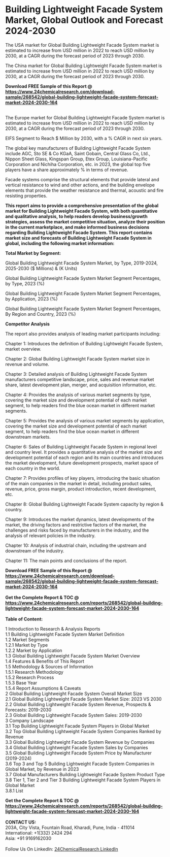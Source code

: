 <h1>Building Lightweight Facade System Market, Global Outlook and Forecast 2024-2030</h1><p>The USA market for Global Building Lightweight Facade System market is estimated to increase from USD million in 2022 to reach USD million by 2030, at a CAGR during the forecast period of 2023 through 2030.</p><p>
</p><p>The China market for Global Building Lightweight Facade System market is estimated to increase from USD million in 2022 to reach USD million by 2030, at a CAGR during the forecast period of 2023 through 2030.</p><div><b>Download FREE Sample of this Report @ 
            <a href="https://www.24chemicalresearch.com/download-sample/268542/global-building-lightweight-facade-system-forecast-market-2024-2030-164">
            https://www.24chemicalresearch.com/download-sample/268542/global-building-lightweight-facade-system-forecast-market-2024-2030-164</a></b></div><br><p>
</p><p>The Europe market for Global Building Lightweight Facade System market is estimated to increase from USD million in 2022 to reach USD million by 2030, at a CAGR during the forecast period of 2023 through 2030.</p><p>
EIFS Segment to Reach $ Million by 2030, with a % CAGR in next six years.</p><p>
The global key manufacturers of Building Lightweight Facade System include AGC, Sto SE &amp; Co KGaA, Saint Gobain, Central Glass Co, Ltd., Nippon Sheet Glass, Kingspan Group, Etex Group, Louisiana-Pacific Corporation and Nichiha Corporation, etc. in 2023, the global top five players have a share approximately % in terms of revenue.</p><p>
Facade systems comprise the structural elements that provide lateral and vertical resistance to wind and other actions, and the building envelope elements that provide the weather resistance and thermal, acoustic and fire resisting properties.</p><p>
<strong>This report aims to provide a comprehensive presentation of the global market for Building Lightweight Facade System, with both quantitative and qualitative analysis, to help readers develop business/growth strategies, assess the market competitive situation, analyze their position in the current marketplace, and make informed business decisions regarding Building Lightweight Facade System. This report contains market size and forecasts of Building Lightweight Facade System in global, including the following market information:</strong></p><p>
</p><p>
<strong>Total Market by Segment:</strong></p><p>
Global Building Lightweight Facade System Market, by Type, 2019-2024, 2025-2030 ($ Millions) &amp; (K Units)</p><p>
Global Building Lightweight Facade System Market Segment Percentages, by Type, 2023 (%)</p><p>
</p><p>
Global Building Lightweight Facade System Market Segment Percentages, by Application, 2023 (%)</p><p>
</p><p>
Global Building Lightweight Facade System Market Segment Percentages, By Region and Country, 2023 (%)</p><p>
</p><p>
</p><p></p><p>

<strong>Competitor Analysis</strong></p><p>
The report also provides analysis of leading market participants including:</p><p>
</p><p>
</p><p>
Chapter 1: Introduces the definition of Building Lightweight Facade System, market overview.</p><p>
Chapter 2: Global Building Lightweight Facade System market size in revenue and volume.</p><p>
Chapter 3: Detailed analysis of Building Lightweight Facade System manufacturers competitive landscape, price, sales and revenue market share, latest development plan, merger, and acquisition information, etc.</p><p>
Chapter 4: Provides the analysis of various market segments by type, covering the market size and development potential of each market segment, to help readers find the blue ocean market in different market segments.</p><p>
Chapter 5: Provides the analysis of various market segments by application, covering the market size and development potential of each market segment, to help readers find the blue ocean market in different downstream markets.</p><p>
Chapter 6: Sales of Building Lightweight Facade System in regional level and country level. It provides a quantitative analysis of the market size and development potential of each region and its main countries and introduces the market development, future development prospects, market space of each country in the world.</p><p>
Chapter 7: Provides profiles of key players, introducing the basic situation of the main companies in the market in detail, including product sales, revenue, price, gross margin, product introduction, recent development, etc.</p><p>
Chapter 8: Global Building Lightweight Facade System capacity by region &amp; country.</p><p>
Chapter 9: Introduces the market dynamics, latest developments of the market, the driving factors and restrictive factors of the market, the challenges and risks faced by manufacturers in the industry, and the analysis of relevant policies in the industry.</p><p>
Chapter 10: Analysis of industrial chain, including the upstream and downstream of the industry.</p><p>
Chapter 11: The main points and conclusions of the report.</p><div><b>Download FREE Sample of this Report @ 
            <a href="https://www.24chemicalresearch.com/download-sample/268542/global-building-lightweight-facade-system-forecast-market-2024-2030-164">
            https://www.24chemicalresearch.com/download-sample/268542/global-building-lightweight-facade-system-forecast-market-2024-2030-164</a></b></div><br><div><b>Get the Complete Report & TOC @ 
            <a href="https://www.24chemicalresearch.com/reports/268542/global-building-lightweight-facade-system-forecast-market-2024-2030-164">
            https://www.24chemicalresearch.com/reports/268542/global-building-lightweight-facade-system-forecast-market-2024-2030-164</a></b></div><br>
            <b>Table of Content:</b><p>1 Introduction to Research & Analysis Reports<br />
    1.1 Building Lightweight Facade System Market Definition<br />
    1.2 Market Segments<br />
        1.2.1 Market by Type<br />
        1.2.2 Market by Application<br />
    1.3 Global Building Lightweight Facade System Market Overview<br />
    1.4 Features & Benefits of This Report<br />
    1.5 Methodology & Sources of Information<br />
        1.5.1 Research Methodology<br />
        1.5.2 Research Process<br />
        1.5.3 Base Year<br />
        1.5.4 Report Assumptions & Caveats<br />
2 Global Building Lightweight Facade System Overall Market Size<br />
    2.1 Global Building Lightweight Facade System Market Size: 2023 VS 2030<br />
    2.2 Global Building Lightweight Facade System Revenue, Prospects & Forecasts: 2019-2030<br />
    2.3 Global Building Lightweight Facade System Sales: 2019-2030<br />
3 Company Landscape<br />
    3.1 Top Building Lightweight Facade System Players in Global Market<br />
    3.2 Top Global Building Lightweight Facade System Companies Ranked by Revenue<br />
    3.3 Global Building Lightweight Facade System Revenue by Companies<br />
    3.4 Global Building Lightweight Facade System Sales by Companies<br />
    3.5 Global Building Lightweight Facade System Price by Manufacturer (2019-2024)<br />
    3.6 Top 3 and Top 5 Building Lightweight Facade System Companies in Global Market, by Revenue in 2023<br />
    3.7 Global Manufacturers Building Lightweight Facade System Product Type<br />
    3.8 Tier 1, Tier 2 and Tier 3 Building Lightweight Facade System Players in Global Market<br />
        3.8.1 List</p><div><b>Get the Complete Report & TOC @ 
            <a href="https://www.24chemicalresearch.com/reports/268542/global-building-lightweight-facade-system-forecast-market-2024-2030-164">
            https://www.24chemicalresearch.com/reports/268542/global-building-lightweight-facade-system-forecast-market-2024-2030-164</a></b></div><br><b>CONTACT US:</b><br>
            203A, City Vista, Fountain Road, Kharadi, Pune, India - 411014<br>
            International: +1(332) 2424 294<br>
            Asia: +91 9169162030 <br><br>
            Follow Us On LinkedIn: <a href="https://www.linkedin.com/company/24chemicalresearch/">24ChemicalResearch LinkedIn</a>